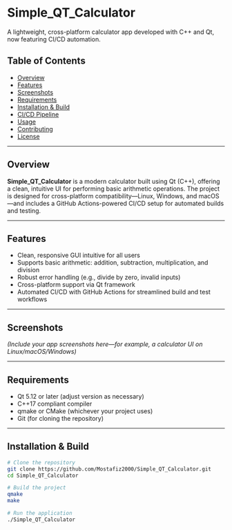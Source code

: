 # Simple_QT_Calculator

A lightweight, cross-platform calculator app developed with C++ and Qt, now featuring CI/CD automation.

## Table of Contents
- [Overview](#overview)
- [Features](#features)
- [Screenshots](#screenshots)
- [Requirements](#requirements)
- [Installation & Build](#installation--build)
- [CI/CD Pipeline](#cicd-pipeline)
- [Usage](#usage)
- [Contributing](#contributing)
- [License](#license)

---

## Overview
**Simple_QT_Calculator** is a modern calculator built using Qt (C++), offering a clean, intuitive UI for performing basic arithmetic operations. The project is designed for cross-platform compatibility—Linux, Windows, and macOS—and includes a GitHub Actions-powered CI/CD setup for automated builds and testing.

---

## Features
-  Clean, responsive GUI intuitive for all users
-  Supports basic arithmetic: addition, subtraction, multiplication, and division
-  Robust error handling (e.g., divide by zero, invalid inputs)
-  Cross-platform support via Qt framework
-  Automated CI/CD with GitHub Actions for streamlined build and test workflows

---

## Screenshots
*(Include your app screenshots here—for example, a calculator UI on Linux/macOS/Windows)*

---

## Requirements
- Qt 5.12 or later (adjust version as necessary)
- C++17 compliant compiler
- qmake or CMake (whichever your project uses)
- Git (for cloning the repository)

---

## Installation & Build

```bash
# Clone the repository
git clone https://github.com/Mostafiz2000/Simple_QT_Calculator.git
cd Simple_QT_Calculator

# Build the project
qmake
make

# Run the application
./Simple_QT_Calculator
